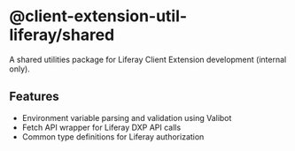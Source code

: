 # @client-extension-util-liferay/shared

A shared utilities package for Liferay Client Extension development (internal only).

## Features

- Environment variable parsing and validation using Valibot
- Fetch API wrapper for Liferay DXP API calls
- Common type definitions for Liferay authorization
